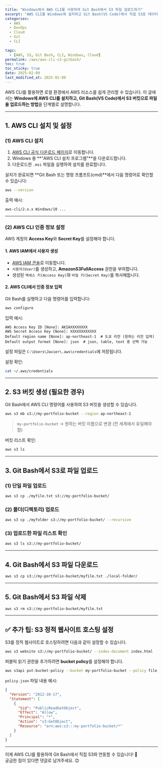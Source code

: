 ```yaml
---
title: "Windows에서 AWS CLI를 사용하여 Git Bash에서 S3 파일 업로드하기"
excerpt: "AWS CLI를 Windows에 설치하고 Git Bash(VS Code)에서 직접 S3로 데이터를 전송하는 방법을 단계별로 설명합니다. AWS 인증 설정부터 파일 업로드, 다운로드까지 코드 예제와 함께 알아봅니다."
categories:
  - AWS
  - DevOps
  - Cloud
  - Git
  - CLI
  
tags:
  - [AWS, S3, Git Bash, CLI, Windows, Cloud]
permalink: /aws/aws-cli-s3-gitbash/
toc: true
toc_sticky: true
date: 2025-02-09
last_modified_at: 2025-02-09
---
```


AWS CLI를 활용하면 로컬 환경에서 AWS 리소스를 쉽게 관리할 수 있습니다. 이 글에서는 **Windows에 AWS CLI를 설치하고, Git Bash(VS Code)에서 S3 버킷으로 파일을 업로드하는 방법**을 단계별로 설명합니다.

---

## **1. AWS CLI 설치 및 설정**

### **(1) AWS CLI 설치**

1. [AWS CLI 공식 다운로드 페이지](https://aws.amazon.com/cli/)로 이동합니다.
2. Windows 용 **"AWS CLI 설치 프로그램"**을 다운로드합니다.
3. 다운로드한 `.msi` 파일을 실행하여 설치를 완료합니다.

설치가 완료되면 **Git Bash 또는 명령 프롬프트(cmd)**에서 다음 명령어로 확인할 수 있습니다:

```sh
aws --version
```

출력 예시:

```sh
aws-cli/2.x.x Windows/10 ...
```

---

### **(2) AWS CLI 인증 정보 설정**

AWS 계정의 **Access Key**와 **Secret Key**를 설정해야 합니다.

#### 1. AWS IAM에서 사용자 생성
- [AWS IAM 콘솔](https://console.aws.amazon.com/iam/)로 이동합니다.
- `사용자(User)`를 생성하고, **AmazonS3FullAccess** 권한을 부여합니다.
- 생성된 `액세스 키(Access Key)`와 `비밀 키(Secret Key)`를 복사해둡니다.

#### 2. AWS CLI에서 인증 정보 입력

Git Bash를 실행하고 다음 명령어를 입력합니다:

```sh
aws configure
```

입력 예시:

```
AWS Access Key ID [None]: AKIAXXXXXXXX
AWS Secret Access Key [None]: XXXXXXXXXXXX
Default region name [None]: ap-northeast-1  # 도쿄 리전 (원하는 리전 입력)
Default output format [None]: json  # json, table, text 중 선택 가능
```

설정 파일은 `C:\Users\Javier\.aws\credentials`에 저장됩니다.

설정 확인:
```sh
cat ~/.aws/credentials
```

---

## **2. S3 버킷 생성 (필요한 경우)**

Git Bash에서 AWS CLI 명령어를 사용하여 S3 버킷을 생성할 수 있습니다.

```sh
aws s3 mb s3://my-portfolio-bucket --region ap-northeast-1
```

> `my-portfolio-bucket` → 원하는 버킷 이름으로 변경 (전 세계에서 유일해야 함)

버킷 리스트 확인:
```sh
aws s3 ls
```

---

## **3. Git Bash에서 S3로 파일 업로드**

### **(1) 단일 파일 업로드**
```sh
aws s3 cp ./myfile.txt s3://my-portfolio-bucket/
```

### **(2) 폴더(디렉토리) 업로드**
```sh
aws s3 cp ./myfolder s3://my-portfolio-bucket/ --recursive
```

### **(3) 업로드한 파일 리스트 확인**
```sh
aws s3 ls s3://my-portfolio-bucket/
```

---

## **4. Git Bash에서 S3 파일 다운로드**
```sh
aws s3 cp s3://my-portfolio-bucket/myfile.txt ./local-folder/
```

---

## **5. Git Bash에서 S3 파일 삭제**
```sh
aws s3 rm s3://my-portfolio-bucket/myfile.txt
```

---

## ✅ **추가 팁: S3 정적 웹사이트 호스팅 설정**

S3를 정적 웹사이트로 호스팅하려면 다음과 같이 설정할 수 있습니다.

```sh
aws s3 website s3://my-portfolio-bucket/ --index-document index.html
```

퍼블릭 읽기 권한을 추가하려면 **bucket policy**를 설정해야 합니다.

```sh
aws s3api put-bucket-policy --bucket my-portfolio-bucket --policy file://policy.json
```

`policy.json` 파일 내용 예시:

```json
{
  "Version": "2012-10-17",
  "Statement": [
    {
      "Sid": "PublicReadGetObject",
      "Effect": "Allow",
      "Principal": "*",
      "Action": "s3:GetObject",
      "Resource": "arn:aws:s3:::my-portfolio-bucket/*"
    }
  ]
}
```

---

이제 AWS CLI를 활용하여 Git Bash에서 직접 S3와 연동할 수 있습니다! 🚀  
궁금한 점이 있다면 댓글로 남겨주세요. 😊

